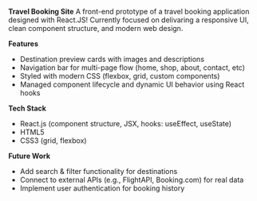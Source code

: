 **Travel Booking Site**
A front-end prototype of a travel booking application designed with React.JS! Currently focused on delivaring a responsive UI, clean component structure, and modern web design.

**Features**
- Destination preview cards with images and descriptions
- Navigation bar for multi-page flow (home, shop, about, contact, etc)
- Styled with modern CSS (flexbox, grid, custom components)
- Managed component lifecycle and dynamic UI behavior using React hooks

**Tech Stack**
- React.js (component structure, JSX, hooks: useEffect, useState)
- HTML5
- CSS3 (grid, flexbox)

**Future Work**
- Add search & filter functionality for destinations
- Connect to external APIs (e.g., FlightAPI, Booking.com) for real data
- Implement user authentication for booking history
